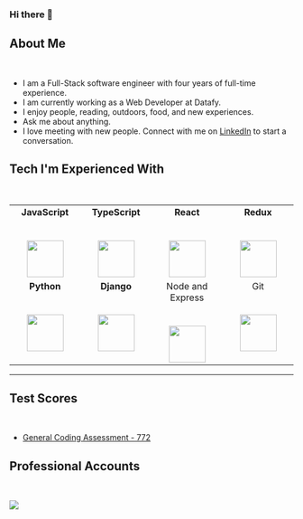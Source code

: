 ### Hi there 👋

## About Me
<br/>

- I am a Full-Stack software engineer with four years of full-time experience.
- I am currently working as a Web Developer at Datafy.
- I enjoy people, reading, outdoors, food, and new experiences.
- Ask me about anything.
- I love meeting with new people. Connect with me on [LinkedIn](https://www.linkedin.com/kazden-jolley/) to start a conversation.

## Tech I'm Experienced With
<br/>

<table align="center">
  <tbody>
    <tr valign="top">
      <td align="center" width="25%">
        <span><strong>JavaScript</strong></span><br><br><br>
        <img height="65px" src="https://cdn.svgporn.com/logos/javascript.svg">
      </td>
      <td align="center" width="25%">
        <span><strong>TypeScript</strong></span><br><br><br>
        <img height="65px" src="https://cdn.svgporn.com/logos/typescript-icon.svg">
      </td>
      <td align="center" width="25%">
        <span><strong>React</strong></span><br><br><br>
        <img height="65px" src="https://cdn4.iconfinder.com/data/icons/logos-3/600/React.js_logo-512.png">
      </td>
      <td align="center" width="25%">
        <span><strong>Redux</strong></span><br><br><br>
        <img height="65px" src="https://cdn.svgporn.com/logos/redux.svg">
    </tr>
    <tr valign="top">
      <td align="center" width="25%">
        <span><strong>Python</strong>
        </span><br><br><br>
        <img height="65px" src="https://cdn4.iconfinder.com/data/icons/logos-and-brands/512/267_Python_logo-128.png">
      </td>
      <td align="center" width="25%">
        <span><strong>Django</strong></span><br><br><br>
        <img height="65px" src="https://www.vectorlogo.zone/logos/djangoproject/djangoproject-ar21.svg">
      </td>
      <td align="center" width="25%">
        <span>Node and Express</span><br><br><br>
        <img height="65px" src="https://cdn.svgporn.com/logos/nodejs-icon.svg">
      </td>
      <td align="center" width="25%">
        <span>Git</span><br><br><br>
        <img height="65px" src="https://cdn.svgporn.com/logos/git-icon.svg">
      </td>
    </tr>
  </tbody>
</table>
<hr>

## Test Scores
<br/>

- [General Coding Assessment - 772](https://app.codesignal.com/coding-report/aqaDNYWhxsvuKaJ3d-ddcWvvcnLrX4cy4jjvsXfcxj)

## Professional Accounts
<br/>

<a href="https://www.linkedin.com/kazden-jolley/"><img src="https://img.shields.io/badge/linkedin-%230077B5.svg?&style=for-the-badge&logo=linkedin&logoColor=white"/></a>
